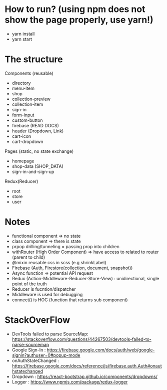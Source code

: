 # How to run? (using npm does not show the page properly, use yarn!)

- yarn install
- yarn start

# The structure

Components (reusable)

- directory
- menu-item
- shop
- collection-preview
- collection-item
- sign-in
- form-input
- custom-button
- firebase (READ DOCS)
- header (Dropdown, Link)
- cart-icon
- cart-dropdown

Pages (static, no state exchange)

- homepage
- shop-data (SHOP_DATA)
- sign-in-and-sign-up

Redux(Reducer)

- root
- store
- user

# Notes

- functional component => no state
- class component => there is state
- prpop drilling/tunneling = passing prop into children
- withRouter (High Order Component) => have access to related to router (parent to child)
- @mixin reusable css in scss (e.g shrinkLabel)
- Firebase (Auth, Firestore(collection, document, snapshot))
- Async function => potential API request
- Redux (Action-Middleware-Reducer-Store-View) : unidirectional, single point of the truth
- Reducer is fucntion/dispatcher
- Middleware is used for debugging
- connect() is HOC (function that returns sub component)

# StackOverFlow

- DevTools failed to parse SourceMap: https://stackoverflow.com/questions/44267503/devtools-failed-to-parse-sourcemap
- Google Sign-In : https://firebase.google.com/docs/auth/web/google-signin?authuser=0#popup-mode
- onAuthStateChanged : https://firebase.google.com/docs/reference/js/firebase.auth.Auth#onauthstatechanged
- Dropdown : https://react-bootstrap.github.io/components/dropdowns/
- Logger : https://www.npmjs.com/package/redux-logger
